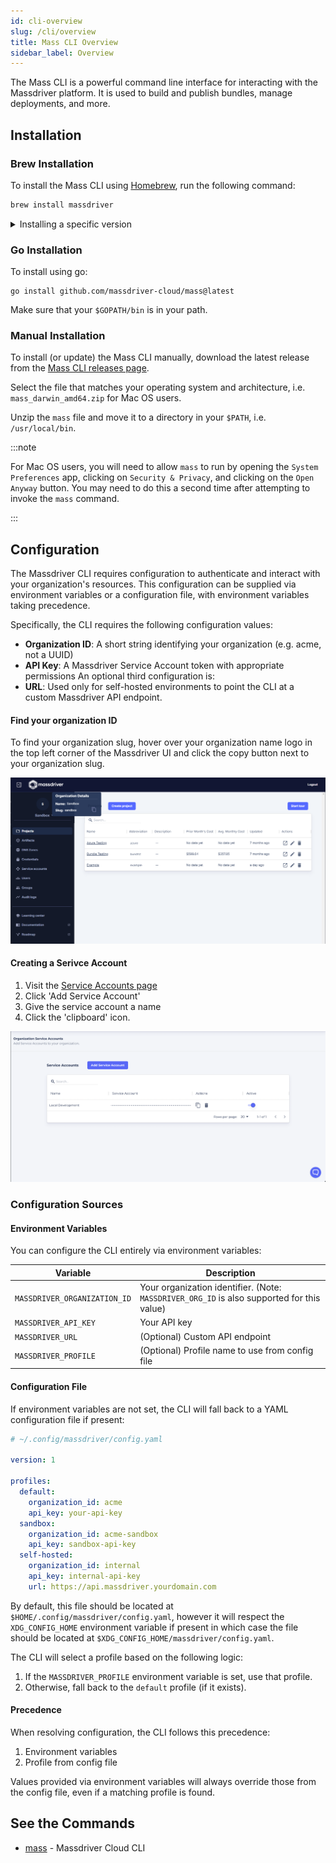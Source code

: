```yaml
---
id: cli-overview
slug: /cli/overview
title: Mass CLI Overview
sidebar_label: Overview
---
```


The Mass CLI is a powerful command line interface for interacting with the Massdriver platform. It is used to build and publish bundles, manage deployments, and more.

## Installation

### Brew Installation

To install the Mass CLI using [Homebrew](https://formulae.brew.sh/formula/massdriver), run the following command:

```bash
brew install massdriver
```

<details>
    <summary>Installing a specific version</summary>

To install a specific version of the Mass CLI, follow these steps:


1. Find the version you want to install from the [Mass CLI homebrew-core commit history](https://github.com/Homebrew/homebrew-core/commits/HEAD/Formula/m/massdriver.rb)
2. Copy the commit hash of the version you want to install. **NOTE:** Copy the commit hash for `massdriver: update x.y.z bottle` commit.
3. Run the following command to install the specific version:

*(If you have already installed the Mass CLI, you will need to uninstall it first using `brew uninstall massdriver`)*

```bash
curl -L https://raw.githubusercontent.com/Homebrew/homebrew-core/<commit-hash-here>/Formula/m/massdriver.rb > massdriver.rb && brew install massdriver.rb
```

If you want to pin the version you installed, run the following command:

```bash
brew pin massdriver
```

</details>

### Go Installation

To install using go:

```shell
go install github.com/massdriver-cloud/mass@latest
```

Make sure that your `$GOPATH/bin` is in your path.

### Manual Installation

To install (or update) the Mass CLI manually, download the latest release from the [Mass CLI releases page](https://github.com/massdriver-cloud/mass/releases).

Select the file that matches your operating system and architecture, i.e. `mass_darwin_amd64.zip` for Mac OS users.

Unzip the `mass` file and move it to a directory in your `$PATH`, i.e. `/usr/local/bin`.

:::note

For Mac OS users, you will need to allow `mass` to run by opening the `System Preferences` app, clicking on `Security & Privacy`, and clicking on the `Open Anyway` button. You may need to do this a second time after attempting to invoke the `mass` command.

:::

## Configuration

The Massdriver CLI requires configuration to authenticate and interact with your organization's resources. This configuration can be supplied via environment variables or a configuration file, with environment variables taking precedence.

Specifically, the CLI requires the following configuration values:
* **Organization ID**: A short string identifying your organization (e.g. acme, not a UUID)
* **API Key**: A Massdriver Service Account token with appropriate permissions
An optional third configuration is:
* **URL**: Used only for self-hosted environments to point the CLI at a custom Massdriver API endpoint.

#### Find your organization ID

To find your organization slug, hover over your organization name logo in the top left corner of the Massdriver UI and click the copy button next to your organization slug.

![Finding your Org ID](../applications/org-id.png)

#### Creating a Serivce Account

1. Visit the [Service Accounts page](https://app.massdriver.cloud/service-accounts)
2. Click 'Add Service Account'
3. Give the service account a name
4. Click the 'clipboard' icon.

![](../security/service-accounts.png)

### Configuration Sources

#### Environment Variables

You can configure the CLI entirely via environment variables:

| Variable | Description |
|---|---|
| `MASSDRIVER_ORGANIZATION_ID` | Your organization identifier. (Note: `MASSDRIVER_ORG_ID` is also supported for this value) |
| `MASSDRIVER_API_KEY` | Your API key |
| `MASSDRIVER_URL` | (Optional) Custom API endpoint |
| `MASSDRIVER_PROFILE` | (Optional) Profile name to use from config file |

#### Configuration File

If environment variables are not set, the CLI will fall back to a YAML configuration file if present:

```yaml
# ~/.config/massdriver/config.yaml

version: 1

profiles:
  default:
    organization_id: acme
    api_key: your-api-key
  sandbox:
    organization_id: acme-sandbox
    api_key: sandbox-api-key
  self-hosted:
    organization_id: internal
    api_key: internal-api-key
    url: https://api.massdriver.yourdomain.com
```

By default, this file should be located at `$HOME/.config/massdriver/config.yaml`, however it will respect the `XDG_CONFIG_HOME` environment variable if present in which case the file should be located at `$XDG_CONFIG_HOME/massdriver/config.yaml`.

The CLI will select a profile based on the following logic:

1. If the `MASSDRIVER_PROFILE` environment variable is set, use that profile.
2. Otherwise, fall back to the `default` profile (if it exists).

#### Precedence

When resolving configuration, the CLI follows this precedence:

1. Environment variables
2. Profile from config file

Values provided via environment variables will always override those from the config file, even if a matching profile is found.

## See the Commands

* [mass](/cli/commands/mass)	 - Massdriver Cloud CLI
